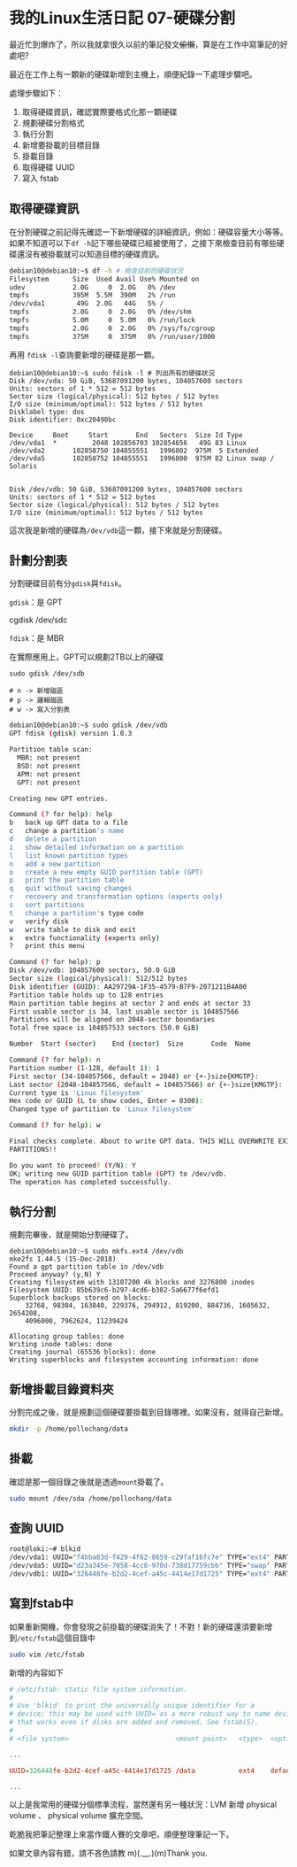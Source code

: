 # 我的Linux生活日記 07-硬碟分割

最近忙到爆炸了，所以我就拿很久以前的筆記發文~~偷懶~~，算是在工作中寫筆記的好處吧?

最近在工作上有一顆新的硬碟新增到主機上，順便紀錄一下處理步驟吧。

處理步驟如下：

1. 取得硬碟資訊，確認實際要格式化那一顆硬碟
2. 規劃硬碟分割格式
3. 執行分割
4. 新增要掛載的目標目錄
5. 掛載目錄
6. 取得硬碟 UUID
7. 寫入 fstab

## 取得硬碟資訊

在分割硬碟之前記得先確認一下新增硬碟的詳細資訊，例如：硬碟容量大小等等。如果不知道可以下```df -h```記下哪些硬碟已經被使用了，之接下來檢查目前有哪些硬碟還沒有被掛載就可以知道目標的硬碟資訊。

```bash
debian10@debian10:~$ df -h # 檢查目前的硬碟狀況
Filesystem      Size  Used Avail Use% Mounted on
udev            2.0G     0  2.0G   0% /dev
tmpfs           395M  5.5M  390M   2% /run
/dev/vda1        49G  2.0G   44G   5% /
tmpfs           2.0G     0  2.0G   0% /dev/shm
tmpfs           5.0M     0  5.0M   0% /run/lock
tmpfs           2.0G     0  2.0G   0% /sys/fs/cgroup
tmpfs           375M     0  375M   0% /run/user/1000
```

再用 ```fdisk -l```查詢要新增的硬碟是那一顆。


```shell
debian10@debian10:~$ sudo fdisk -l # 列出所有的硬碟狀況
Disk /dev/vda: 50 GiB, 53687091200 bytes, 104857600 sectors
Units: sectors of 1 * 512 = 512 bytes
Sector size (logical/physical): 512 bytes / 512 bytes
I/O size (minimum/optimal): 512 bytes / 512 bytes
Disklabel type: dos
Disk identifier: 0xc20490bc

Device     Boot     Start       End   Sectors  Size Id Type
/dev/vda1  *         2048 102856703 102854656   49G 83 Linux
/dev/vda2       102858750 104855551   1996802  975M  5 Extended
/dev/vda5       102858752 104855551   1996800  975M 82 Linux swap / Solaris


Disk /dev/vdb: 50 GiB, 53687091200 bytes, 104857600 sectors
Units: sectors of 1 * 512 = 512 bytes
Sector size (logical/physical): 512 bytes / 512 bytes
I/O size (minimum/optimal): 512 bytes / 512 bytes
```

這次我是新增的硬碟為```/dev/vdb```這一顆，接下來就是分割硬碟。

## 計劃分割表

分割硬碟目前有分```gdisk```與```fdisk```。

```gdisk```：是 GPT 

cgdisk /dev/sdc

```fdisk```：是 MBR

在實際應用上，GPT可以規劃2TB以上的硬碟

```shell
sudo gdisk /dev/sdb

# n -> 新增磁區
# p -> 邏輯磁區
# w -> 寫入分割表
```


```bash
debian10@debian10:~$ sudo gdisk /dev/vdb
GPT fdisk (gdisk) version 1.0.3

Partition table scan:
  MBR: not present
  BSD: not present
  APM: not present
  GPT: not present

Creating new GPT entries.

Command (? for help): help
b	back up GPT data to a file
c	change a partition's name
d	delete a partition
i	show detailed information on a partition
l	list known partition types
n	add a new partition
o	create a new empty GUID partition table (GPT)
p	print the partition table
q	quit without saving changes
r	recovery and transformation options (experts only)
s	sort partitions
t	change a partition's type code
v	verify disk
w	write table to disk and exit
x	extra functionality (experts only)
?	print this menu

Command (? for help): p
Disk /dev/vdb: 104857600 sectors, 50.0 GiB
Sector size (logical/physical): 512/512 bytes
Disk identifier (GUID): AA29729A-1F35-4579-B7F9-2071211B4A00
Partition table holds up to 128 entries
Main partition table begins at sector 2 and ends at sector 33
First usable sector is 34, last usable sector is 104857566
Partitions will be aligned on 2048-sector boundaries
Total free space is 104857533 sectors (50.0 GiB)

Number  Start (sector)    End (sector)  Size       Code  Name

Command (? for help): n
Partition number (1-128, default 1): 1
First sector (34-104857566, default = 2048) or {+-}size{KMGTP}: 
Last sector (2048-104857566, default = 104857566) or {+-}size{KMGTP}: 
Current type is 'Linux filesystem'
Hex code or GUID (L to show codes, Enter = 8300): 
Changed type of partition to 'Linux filesystem'

Command (? for help): w

Final checks complete. About to write GPT data. THIS WILL OVERWRITE EXISTING
PARTITIONS!!

Do you want to proceed? (Y/N): Y
OK; writing new GUID partition table (GPT) to /dev/vdb.
The operation has completed successfully.

```

## 執行分割

規劃完畢後，就是開始分割硬碟了。

```shell
debian10@debian10:~$ sudo mkfs.ext4 /dev/vdb
mke2fs 1.44.5 (15-Dec-2018)
Found a gpt partition table in /dev/vdb
Proceed anyway? (y,N) Y
Creating filesystem with 13107200 4k blocks and 3276800 inodes
Filesystem UUID: 85b639c6-b297-4cd6-b382-5a6677f6efd1
Superblock backups stored on blocks: 
	32768, 98304, 163840, 229376, 294912, 819200, 884736, 1605632, 2654208, 
	4096000, 7962624, 11239424

Allocating group tables: done                            
Writing inode tables: done                            
Creating journal (65536 blocks): done
Writing superblocks and filesystem accounting information: done 
```

## 新增掛載目錄資料夾

分割完成之後，就是規劃這個硬碟要掛載到目錄哪裡。如果沒有，就得自己新增。

```bash
mkdir -p /home/pollochang/data
```

## 掛載

確認是那一個目錄之後就是透過```mount```掛載了。

```bash
sudo mount /dev/sda /home/pollochang/data
```

## 查詢 UUID

```bash
root@loki:~# blkid
/dev/vda1: UUID="f4bba83d-f429-4f62-8659-c29faf16fc7e" TYPE="ext4" PARTUUID="750e807c-01"
/dev/vda5: UUID="d23a345e-7058-4cc8-970d-738d17759cbb" TYPE="swap" PARTUUID="750e807c-05"
/dev/vdb1: UUID="326448fe-b2d2-4cef-a45c-4414e17d1725" TYPE="ext4" PARTUUID="b9a263ed-01"
```

## 寫到fstab中

如果重新開機，你會發現之前掛載的硬碟消失了！不對！新的硬碟還須要新增到```/etc/fstab```這個目錄中

```bash
sudo vim /etc/fstab
```

新增的內容如下

```conf
# /etc/fstab: static file system information.
#
# Use 'blkid' to print the universally unique identifier for a
# device; this may be used with UUID= as a more robust way to name devices
# that works even if disks are added and removed. See fstab(5).
#
# <file system>                           <mount point>   <type>  <options>       <dump>  <pass>

...

UUID=326448fe-b2d2-4cef-a45c-4414e17d1725 /data           ext4    defaults          0       1

...
```

以上是我常用的硬碟分個標準流程，當然還有另一種狀況：LVM 新增 physical volume 、 physical volume 擴充空間。

乾脆我把筆記整理上來當作鐵人賽的文章吧，順便整理筆記一下。

如果文章內容有錯，請不吝色請教 m)(.__.)(m)Thank you.